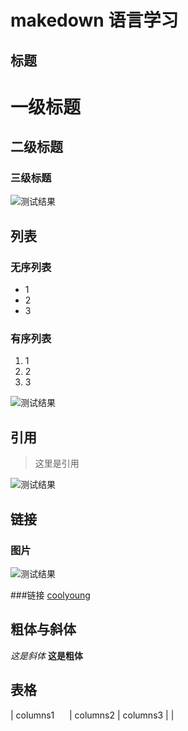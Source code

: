


# makedown 语言学习

 ## 标题

# 一级标题

## 二级标题

### 三级标题


![测试结果](http://ww1.sinaimg.cn/large/6aee7dbbgw1effeaclhiyj20eh09cwez.jpg) 

 ## 列表
 
 ### 无序列表
 
 * 1
 * 2
 * 3
 
 ### 有序列表
 
 1. 1
 2. 2
 3. 3
 
![测试结果](http://ww4.sinaimg.cn/large/6aee7dbbgw1effew5aftij20d80bz3yw.jpg) 
 
## 引用

> 这里是引用

![测试结果](http://ww3.sinaimg.cn/large/6aee7dbbgw1effezhonxlj20e009c3yu.jpg)


## 链接
### 图片
![测试结果](http://ww2.sinaimg.cn/large/6aee7dbbgw1efffa67voyj20ix0ctq3n.jpg)

###链接
[coolyoung](http://www.coolyoung.xin)

## 粗体与斜体

*这是斜体*
**这是粗体**

## 表格

| columns1      | columns2     | columns3     |
| 








